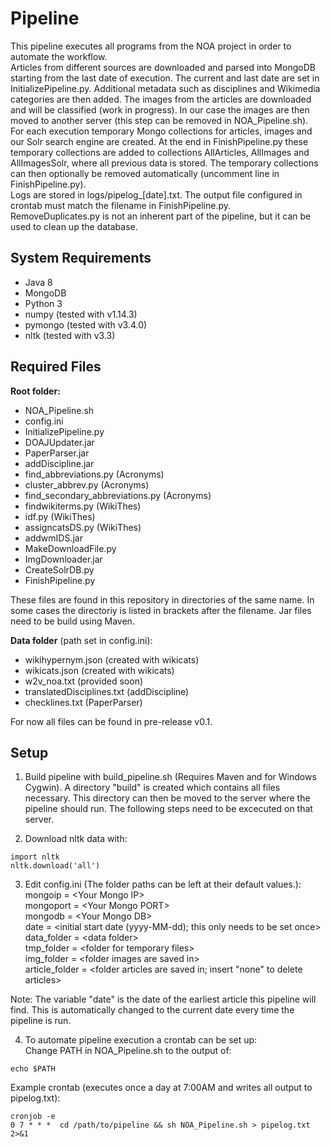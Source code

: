 # Pipeline
This pipeline executes all programs from the NOA project in order to automate the workflow.  
Articles from different sources are downloaded and parsed into MongoDB starting from the last date of execution. The current and last date are set in InitializePipeline.py. Additional metadata such as disciplines and Wikimedia categories are then added. The images from the articles are downloaded and will be classified (work in progress). In our case the images are then moved to another server (this step can be removed in NOA_Pipeline.sh).  
For each execution temporary Mongo collections for articles, images and our Solr search engine are created. At the end in FinishPipeline.py these temporary collections are added to collections AllArticles, AllImages and AllImagesSolr, where all previous data is stored. The temporary collections can then optionally be removed automatically (uncomment line in FinishPipeline.py).  
Logs are stored in logs/pipelog_[date].txt. The output file configured in crontab must match the filename in FinishPipeline.py.  
RemoveDuplicates.py is not an inherent part of the pipeline, but it can be used to clean up the database.


## System Requirements
- Java 8  
- MongoDB  
- Python 3  
- numpy  (tested with v1.14.3)  
- pymongo (tested with v3.4.0)  
- nltk (tested with v3.3)  

## Required Files
**Root folder:**  
- NOA_Pipeline.sh  
- config.ini  
- InitializePipeline.py  
- DOAJUpdater.jar  
- PaperParser.jar  
- addDiscipline.jar  
- find_abbreviations.py (Acronyms)  
- cluster_abbrev.py (Acronyms)  
- find_secondary_abbreviations.py (Acronyms)  
- findwikiterms.py (WikiThes)  
- idf.py (WikiThes)  
- assigncatsDS.py (WikiThes)  
- addwmIDS.jar  
- MakeDownloadFile.py  
- ImgDownloader.jar  
- CreateSolrDB.py  
- FinishPipeline.py

These files are found in this repository in directories of the same name. In some cases the directoriy is listed in brackets after the filename. Jar files need to be build using Maven.

**Data folder** (path set in config.ini):  
- wikihypernym.json (created with wikicats)  
- wikicats.json (created with wikicats)  
- w2v_noa.txt (provided soon)  
- translatedDisciplines.txt (addDiscipline)  
- checklines.txt (PaperParser)  

For now all files can be found in pre-release v0.1.

## Setup
1. Build pipeline with build_pipeline.sh (Requires Maven and for Windows Cygwin). A directory "build" is created which contains all files necessary. This directory can then be moved to the server where the pipeline should run. The following steps need to be excecuted on that server. 

2. Download nltk data with:
```console
import nltk  
nltk.download('all')
```

3. Edit config.ini (The folder paths can be left at their default values.):  
mongoip = \<Your Mongo IP>  
mongoport = \<Your Mongo PORT>  
mongodb = \<Your Mongo DB>  
date = \<initial start date (yyyy-MM-dd); this only needs to be set once>  
data_folder = \<data folder>  
tmp_folder = \<folder for temporary files>  
img_folder = \<folder images are saved in>  
article_folder = <folder articles are saved in; insert "none" to delete articles>


 Note: The variable "date" is the date of the earliest article this pipeline will find. This is automatically changed to the current date every time the pipeline is run.

4. To automate pipeline execution a crontab can be set up:  
Change PATH in NOA_Pipeline.sh to the output of:
```console
echo $PATH
``` 

Example crontab (executes once a day at 7:00AM and writes all output to pipelog.txt):  
```console
cronjob -e 
0 7 * * *  cd /path/to/pipeline && sh NOA_Pipeline.sh > pipelog.txt 2>&1
```
